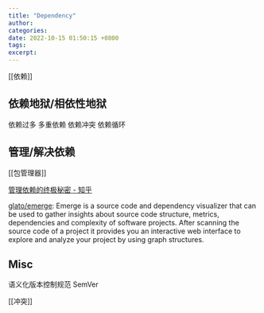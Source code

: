 ```yaml
---
title: "Dependency"
author: 
categories: 
date: 2022-10-15 01:50:15 +0800
tags: 
excerpt: 
---
```


[[依赖]]


## 依赖地狱/相依性地狱


依赖过多
多重依赖
依赖冲突
依赖循环



## 管理/解决依赖

[[包管理器]]

[管理依赖的终极秘密 - 知乎](https://zhuanlan.zhihu.com/p/83698275)


[glato/emerge](https://github.com/glato/emerge): Emerge is a source code and dependency visualizer that can be used to gather insights about source code structure, metrics, dependencies and complexity of software projects. After scanning the source code of a project it provides you an interactive web interface to explore and analyze your project by using graph structures.

## Misc

语义化版本控制规范 SemVer

[[冲突]]


